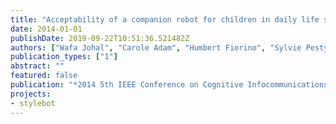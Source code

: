```yaml
---
title: "Acceptability of a companion robot for children in daily life situations"
date: 2014-01-01
publishDate: 2019-09-22T10:51:36.521482Z
authors: ["Wafa Johal", "Carole Adam", "Humbert Fiorino", "Sylvie Pesty", "Céline Jost", "Dominique Duhaut"]
publication_types: ["1"]
abstract: ""
featured: false
publication: "*2014 5th IEEE Conference on Cognitive Infocommunications (CogInfoCom)*"
projects:
- stylebot
---
```


